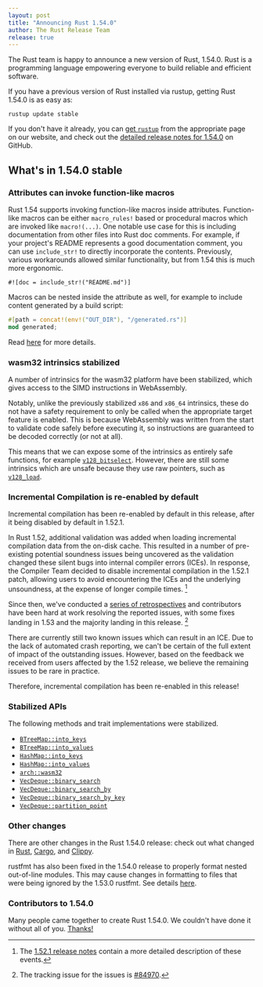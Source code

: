 ```yaml
---
layout: post
title: "Announcing Rust 1.54.0"
author: The Rust Release Team
release: true
---
```


The Rust team is happy to announce a new version of Rust, 1.54.0. Rust is a programming language empowering everyone
to build reliable and efficient software.

If you have a previous version of Rust installed via rustup, getting Rust
1.54.0 is as easy as:

```console
rustup update stable
```

If you don't have it already, you can [get `rustup`][install]
from the appropriate page on our website, and check out the
[detailed release notes for 1.54.0][notes] on GitHub.

[install]: https://www.rust-lang.org/install.html
[notes]: https://github.com/rust-lang/rust/blob/master/RELEASES.md#version-1540-2021-07-29

## What's in 1.54.0 stable

### Attributes can invoke function-like macros

Rust 1.54 supports invoking function-like macros inside attributes. Function-like macros can be either `macro_rules!` based or procedural macros which are invoked like `macro!(...)`. One notable use case for this is including documentation from other files into Rust doc comments. For example, if your project's README represents a good documentation comment, you can use `include_str!` to directly incorporate the contents. Previously, various workarounds allowed similar functionality, but from 1.54 this is much more ergonomic.


```rust=
#![doc = include_str!("README.md")]
```

Macros can be nested inside the attribute as well, for example to include content generated by a build script:

```rust
#[path = concat!(env!("OUT_DIR"), "/generated.rs")]
mod generated;
```

Read [here](https://github.com/rust-lang/rust/pull/83366) for more details.

### wasm32 intrinsics stabilized

A number of intrinsics for the wasm32 platform have been stabilized, which gives access to the SIMD instructions in WebAssembly.

Notably, unlike the previously stabilized `x86` and `x86_64` intrinsics, these do not have a safety requirement to only be called when the appropriate target feature is enabled. This is because WebAssembly was written from the start to validate code safely before executing it, so instructions are guaranteed to be decoded correctly (or not at all).

This means that we can expose some of the intrinsics as entirely safe functions, for example [`v128_bitselect`](https://doc.rust-lang.org/beta/core/arch/wasm32/fn.v128_bitselect.html). However, there are still some intrinsics which are unsafe because they use raw pointers, such as [`v128_load`](https://doc.rust-lang.org/beta/core/arch/wasm32/fn.v128_load.html).

### Incremental Compilation is re-enabled by default

Incremental compilation has been re-enabled by default in this release, after it being disabled by default in 1.52.1.

In Rust 1.52, additional validation was added when loading incremental compilation data from the on-disk cache.
This resulted in a number of pre-existing potential soundness issues being uncovered as the validation changed these silent bugs into internal compiler errors (ICEs).
In response, the Compiler Team decided to disable incremental compilation in the 1.52.1 patch, allowing users to avoid encountering the ICEs and the underlying unsoundness, at the expense of longer compile times. [^1]

Since then, we've conducted a [series of retrospectives][retros] and contributors have been hard at work resolving the reported issues, with some fixes landing in 1.53 and the majority landing in this release. [^2]

There are currently still two known issues which can result in an ICE.
Due to the lack of automated crash reporting, we can't be certain of the full extent of impact of the outstanding issues. However, based on the feedback we received from users affected by the 1.52 release, we believe the remaining issues to be rare in practice.

Therefore, incremental compilation has been re-enabled in this release!

[^1]: The [1.52.1 release notes] contain a more detailed description of these events.
[^2]: The tracking issue for the issues is [#84970].

[#84970]: https://github.com/rust-lang/rust/issues/84970
[1.52.1 release notes]: https://blog.rust-lang.org/2021/05/10/Rust-1.52.1.html
[retros]: https://github.com/rust-lang/compiler-team/issues/435

### Stabilized APIs

The following methods and trait implementations were stabilized.

- [`BTreeMap::into_keys`]
- [`BTreeMap::into_values`]
- [`HashMap::into_keys`]
- [`HashMap::into_values`]
- [`arch::wasm32`]
- [`VecDeque::binary_search`]
- [`VecDeque::binary_search_by`]
- [`VecDeque::binary_search_by_key`]
- [`VecDeque::partition_point`]

[`BTreeMap::into_keys`]: https://doc.rust-lang.org/std/collections/struct.BTreeMap.html#method.into_keys
[`BTreeMap::into_values`]: https://doc.rust-lang.org/std/collections/struct.BTreeMap.html#method.into_values
[`HashMap::into_keys`]: https://doc.rust-lang.org/std/collections/struct.HashMap.html#method.into_keys
[`HashMap::into_values`]: https://doc.rust-lang.org/std/collections/struct.HashMap.html#method.into_values
[`arch::wasm32`]: https://doc.rust-lang.org/core/arch/wasm32/index.html
[`VecDeque::binary_search`]: https://doc.rust-lang.org/std/collections/struct.VecDeque.html#method.binary_search
[`VecDeque::binary_search_by`]: https://doc.rust-lang.org/std/collections/struct.VecDeque.html#method.binary_search_by
[`VecDeque::binary_search_by_key`]: https://doc.rust-lang.org/std/collections/struct.VecDeque.html#method.binary_search_by_key
[`VecDeque::partition_point`]: https://doc.rust-lang.org/std/collections/struct.VecDeque.html#method.partition_point

### Other changes

There are other changes in the Rust 1.54.0 release:
check out what changed in [Rust](https://github.com/rust-lang/rust/blob/master/RELEASES.md#version-1540-2021-07-29), [Cargo](https://github.com/rust-lang/cargo/blob/master/CHANGELOG.md#cargo-154-2021-07-29), and [Clippy](https://github.com/rust-lang/rust-clippy/blob/master/CHANGELOG.md#rust-154).

rustfmt has also been fixed in the 1.54.0 release to properly format nested
out-of-line modules. This may cause changes in formatting to files that were
being ignored by the 1.53.0 rustfmt. See details [here](https://github.com/rust-lang/rust/pull/86424).

### Contributors to 1.54.0

Many people came together to create Rust 1.54.0.
We couldn't have done it without all of you.
[Thanks!](https://thanks.rust-lang.org/rust/1.54.0/)
